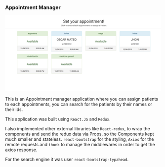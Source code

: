 ### Appointment Manager

![Image of project](./public/read-me.png)

This is an Appointment manager application where you can assign patients to each appointments, you can search for the patients by their names or their ids.

This application was built using `React.JS` and `Redux`.

I also implemented other external libraries like `React-redux`, to wrap the components and send the redux data via Props, so the Components kept much smaller and stateless. `react-bootstrap` for the styling, `Axios` for the remote requests and `thunk` to manage the middlewares in order to get the axios response.

For the search engine it was user `react-bootstrap-typahead`.
